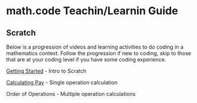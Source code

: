 # math.code Teachin/Learnin Guide

## Scratch

Below is a progression of videos and learning activities to do coding in a mathematics context.  Follow the progression if new to coding, skip to those that are at your coding level if you have some coding experience.

[Getting Started](Scratch/000-Getting-Started/README.md) - Intro to Scratch

[Calculating Pay](Scratch/001-Calc-Pay/README.md) - Single operation calculation

Order of Operations - Multiple operation calculations

